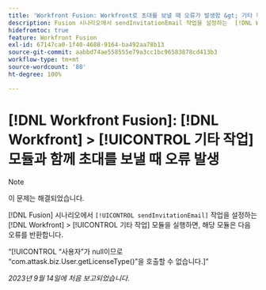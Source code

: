 ```yaml
---
title: 'Workfront Fusion: Workfront로 초대를 보낼 때 오류가 발생함 &gt; 기타 작업 모듈'
description: Fusion 시나리오에서 sendInvitationEmail 작업을 설정하는  [!DNL Workfront] &gt; [!UICONTROL 기타 작업] 모듈을 실행할 때 해당 모듈은 오류를 반환합니다.
hidefromtoc: true
feature: Workfront Fusion
exl-id: 67147ca0-1f40-4688-9164-ba492aa78b13
source-git-commit: aabbd74ae558555e79a3cc1bc96583878cd413b3
workflow-type: tm+mt
source-wordcount: '80'
ht-degree: 100%

---
```


# [!DNL Workfront Fusion]: [!DNL Workfront] > [!UICONTROL 기타 작업] 모듈과 함께 초대를 보낼 때 오류 발생

>[!NOTE]
>
>이 문제는 해결되었습니다.

[!DNL Fusion] 시나리오에서 `[!UICONTROL sendInvitationEmail]` 작업을 설정하는 [!DNL Workfront] > [!UICONTROL 기타 작업] 모듈을 실행하면, 해당 모듈은 다음 오류를 반환합니다.

“[!UICONTROL “사용자”가 null이므로 “com.attask.biz.User.getLicenseType()”을 호출할 수 없습니다.]”

_2023년 9월 14일에 처음 보고되었습니다._
